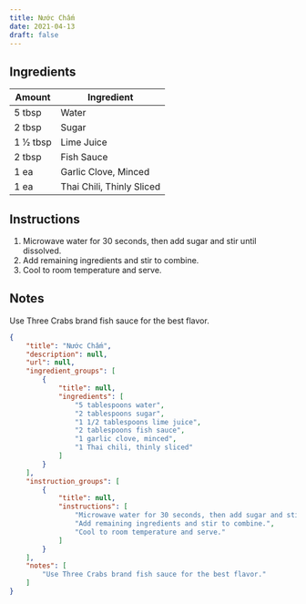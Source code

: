 ```yaml
---
title: Nước Chấm
date: 2021-04-13
draft: false
---
```


## Ingredients

| Amount     | Ingredient                |
|------------|---------------------------|
| 5 tbsp     | Water                     |
| 2 tbsp     | Sugar                     |
| 1 1⁄2 tbsp | Lime Juice                |
| 2 tbsp     | Fish Sauce                |
| 1 ea       | Garlic Clove, Minced      |
| 1 ea       | Thai Chili, Thinly Sliced |

## Instructions

1. Microwave water for 30 seconds, then add sugar and stir until dissolved.
2. Add remaining ingredients and stir to combine.
3. Cool to room temperature and serve.

## Notes

Use Three Crabs brand fish sauce for the best flavor. 

```json
{
    "title": "Nước Chấm",
    "description": null,
    "url": null,
    "ingredient_groups": [
        {
            "title": null,
            "ingredients": [
                "5 tablespoons water",
                "2 tablespoons sugar",
                "1 1/2 tablespoons lime juice",
                "2 tablespoons fish sauce",
                "1 garlic clove, minced",
                "1 Thai chili, thinly sliced"
            ]
        }
    ],
    "instruction_groups": [
        {
            "title": null,
            "instructions": [
                "Microwave water for 30 seconds, then add sugar and stir until dissolved.",
                "Add remaining ingredients and stir to combine.",
                "Cool to room temperature and serve."
            ]
        }
    ],
    "notes": [
        "Use Three Crabs brand fish sauce for the best flavor."
    ]
}
```